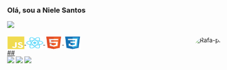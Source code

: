 ### Olá, sou a Niele Santos 

<!--


- 🔭 Atualmente estou trabalhando com Front end
- 🌱 Estudando Design UX/UI, React e JavaScript
- 📫 Contate-me no e-mail: nielesantos3003@gmail.com
- 😄 Pronouns: ela/dela

-->

<div>
<a href= "https://github.com/Nysbk">
<img height= "180em" src= "https://github-readme-stats/api?ursaname=Nysbk&show_icons=true&theme=synthwave&include_all_commits=true&count_private=true"/>
<a href= "180em" src= "https://github-readme-stats/api/top-langs/?username=Nysbk&layout=compact&langs_count=16&theme=synthwave"/>
</div>
  
  <div style="display: inline_block"><br>
  <img align="center" alt="Nysbk-Js" height="30" width="40" src="https://raw.githubusercontent.com/devicons/devicon/master/icons/javascript/javascript-plain.svg">
  <img align="center" alt="Nysbk-React" height="30" width="40" src="https://raw.githubusercontent.com/devicons/devicon/master/icons/react/react-original.svg">
  <img align="center" alt="Nysbk-HTML" height="30" width="40" src="https://raw.githubusercontent.com/devicons/devicon/master/icons/html5/html5-original.svg">
  <img align="center" alt="Nysbk-CSS" height="30" width="40" src="https://raw.githubusercontent.com/devicons/devicon/master/icons/css3/css3-original.svg">
   <img align="right" alt="Rafa-pic" height="150" style="border-radius:50px;" src="https://media.discordapp.net/attachments/639956127056134178/890373478988013628/Publicacoes_Instagram_1_1.png?width=676&height=676">
</div>
  ##
  <div>
    <a href="(https://www.linkedin.com/in/nielesantos)"target="_blank"><img src="https://img.shields.io/badge/-LinkedIn-%230077B5?style=for-the-badge&logo=linkedin&logoColor=white" target="_blank"></a> 
    <a href="(https://discord.com/channels/@me)" target="_blank"><img src="https://img.shields.io/badge/Discord-7289DA?style=for-the-badge&logo=discord&logoColor=white" target="_blank"></a> 
  <a href = "mailto:nielesantos3003@gmail.com"><img src="https://img.shields.io/badge/-Gmail-%23333?style=for-the-badge&logo=gmail&logoColor=white" target="_blank"></a>
    </div>
